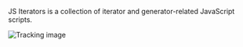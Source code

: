 JS Iterators is a collection of iterator and generator-related JavaScript scripts.


![Tracking image](//in.getclicky.com/212712ns.gif)
